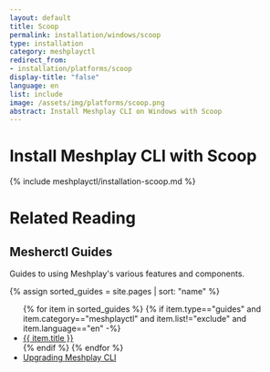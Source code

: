 ```yaml
---
layout: default
title: Scoop
permalink: installation/windows/scoop
type: installation
category: meshplayctl
redirect_from:
- installation/platforms/scoop
display-title: "false"
language: en
list: include
image: /assets/img/platforms/scoop.png
abstract: Install Meshplay CLI on Windows with Scoop
---
```

# Install Meshplay CLI with Scoop

{% include meshplayctl/installation-scoop.md %}

# Related Reading

## Mesherctl Guides

Guides to using Meshplay's various features and components.

{% assign sorted_guides = site.pages | sort: "name" %}

<ul>
  {% for item in sorted_guides %}
  {% if item.type=="guides" and item.category=="meshplayctl" and item.list!="exclude" and item.language=="en" -%}
    <li><a href="{{ site.baseurl }}{{ item.url }}">{{ item.title }}</a>
    </li>
    {% endif %}
  {% endfor %}
    <li><a href="{{ site.baseurl }}/installation/upgrades#upgrading-meshplay-cli">Upgrading Meshplay CLI</a></li>
</ul>

